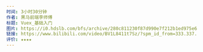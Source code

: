 ```yaml
---
时间: 3小时30分钟
作者: 黑马前端李师傅
标题: Vuex_基础入门
图片: https://i0.hdslb.com/bfs/archive/280c811230f87d990e7f212b1ed975e6c6adbbc1.png@518w_290h_1c_!web-video-share-cover.webp
链接: https://www.bilibili.com/video/BV1L8411t7Sz/?spm_id_from=333.337.search-card.all.click&vd_source=e815fa5e2c428a98163e9d19be40ec58
评价: ★★★★
---
```

